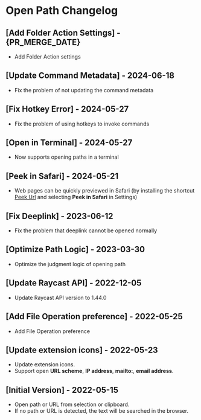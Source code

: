 # Open Path Changelog

## [Add Folder Action Settings] - {PR_MERGE_DATE}

-  Add Folder Action settings

## [Update Command Metadata] - 2024-06-18

-  Fix the problem of not updating the command metadata

## [Fix Hotkey Error] - 2024-05-27

-  Fix the problem of using hotkeys to invoke commands

## [Open in Terminal] - 2024-05-27

-  Now supports opening paths in a terminal

## [Peek in Safari] - 2024-05-21

- Web pages can be quickly previewed in Safari (by installing the shortcut [Peek Url](https://www.icloud.com/shortcuts/2364c358fbe7498aa6b18bd229d0f7de) and selecting **Peek in Safari** in Settings)

## [Fix Deeplink] - 2023-06-12

- Fix the problem that deeplink cannot be opened normally

## [Optimize Path Logic] - 2023-03-30

- Optimize the judgment logic of opening path

## [Update Raycast API] - 2022-12-05

- Update Raycast API version to 1.44.0

## [Add File Operation preference] - 2022-05-25

- Add File Operation preference

## [Update extension icons] - 2022-05-23

- Update extension icons.
- Support open **URL scheme**, **IP address**, **mailto:**, **email address**.

## [Initial Version] - 2022-05-15

- Open path or URL from selection or clipboard.
- If no path or URL is detected, the text will be searched in the browser.

